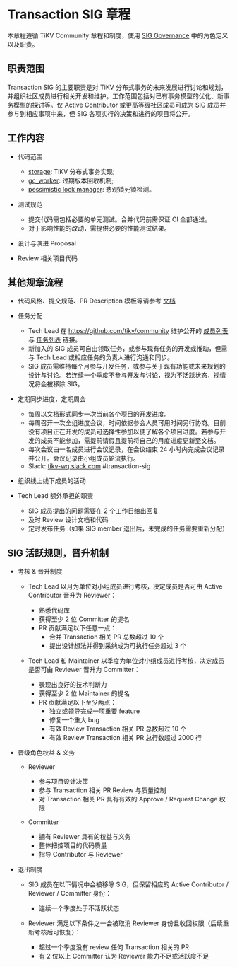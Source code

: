 # Transaction SIG 章程

本章程遵循 TiKV Community 章程和制度，使用 [SIG Governance](/GOVERNANCE-zh_CN.md) 中的角色定义以及职责。

## 职责范围

Transaction SIG 的主要职责是对 TiKV 分布式事务的未来发展进行讨论和规划，并组织社区成员进行相关开发和维护。工作范围包括对已有事务模型的优化、新事务模型的探讨等。仅 Active Contributor 或更高等级社区成员可成为 SIG 成员并参与到相应事项中来，但 SIG 各项实行的决策和进行的项目将公开。

## 工作内容

- 代码范围
  - [storage](https://github.com/tikv/tikv/tree/master/src/storage): TiKV 分布式事务实现;
  - [gc_worker](https://github.com/tikv/tikv/tree/master/src/server/gc_worker): 过期版本回收机制;
  - [pessimistic lock manager](https://github.com/tikv/tikv/tree/master/src/server/lock_manager): 悲观锁死锁检测。

- 测试规范
  - 提交代码需包括必要的单元测试。合并代码前需保证 CI 全部通过。
  - 对于影响性能的改动，需提供必要的性能测试结果。

- 设计与演进 Proposal
- Review 相关项目代码

## 其他规章流程

- 代码风格、提交规范、PR Description 模板等请参考 [文档](https://github.com/tikv/tikv/blob/master/CONTRIBUTING.md)
- 任务分配
  - Tech Lead 在 <https://github.com/tikv/community> 维护公开的 [成员列表](https://tikv.github.io/members/build/index.html?name=transaction) 与 [任务列表](https://github.com/tikv/tikv/projects/28) 链接。
  - 新加入的 SIG 成员可自由领取任务，或参与现有任务的开发或推动，但需与 Tech Lead 或相应任务的负责人进行沟通和同步。
  - SIG 成员需维持每个月参与开发任务，或参与关于现有功能或未来规划的设计与讨论。若连续一个季度不参与开发与讨论，视为不活跃状态，视情况将会被移除 SIG。

- 定期同步进度，定期周会
  - 每周以文档形式同步一次当前各个项目的开发进度。
  - 每周召开一次全组进度会议，时间依据参会人员可用时间另行协商。目前没有项目正在开发的成员可选择性参加以便了解各个项目进度。若参与开发的成员不能参加，需提前请假且提前将自己的月度进度更新至文档。
  - 每次会议由一名成员进行会议记录，在会议结束 24 小时内完成会议记录并公开。会议记录由小组成员轮流执行。
  - Slack: [tikv-wg.slack.com](https://join.slack.com/t/tikv-wg/shared_invite/enQtNTUyODE4ODU2MzI0LWVlMWMzMDkyNWE5ZjY1ODAzMWUwZGVhNGNhYTc3MzJhYWE0Y2FjYjliYzY1OWJlYTc4OWVjZWM1NDkwN2QxNDE) #transaction-sig

- 组织线上线下成员的活动
- Tech Lead 额外承担的职责
  - SIG 成员提出的问题需要在 2 个工作日给出回复
  - 及时 Review 设计文档和代码
  - 定时发布任务（如果 SIG member 退出后，未完成的任务需要重新分配）

## SIG 活跃规则，晋升机制

- 考核 & 晋升制度
  - Tech Lead 以月为单位对小组成员进行考核，决定成员是否可由 Active Contributor 晋升为 Reviewer：
    - 熟悉代码库
    - 获得至少 2 位 Committer 的提名
    - PR 贡献满足以下任意一点：
      - 合并 Transaction 相关 PR 总数超过 10 个
      - 提出设计想法并得到采纳成为可执行任务超过 3 个

  - Tech Lead 和 Maintainer 以季度为单位对小组成员进行考核，决定成员是否可由 Reviewer 晋升为 Committer：
    - 表现出良好的技术判断力
    - 获得至少 2 位 Maintainer 的提名
    - PR 贡献满足以下至少两点：
      - 独立或领导完成一项重要 feature
      - 修复一个重大 bug
      - 有效 Review Transaction 相关 PR 总数超过 10 个
      - 有效 Review Transaction 相关 PR 总行数超过 2000 行

- 晋级角色权益 & 义务
  - Reviewer
    - 参与项目设计决策
    - 参与 Transaction 相关 PR Review 与质量控制
    - 对 Transaction 相关 PR 具有有效的 Approve / Request Change 权限

  - Committer
    - 拥有 Reviewer 具有的权益与义务
    - 整体把控项目的代码质量
    - 指导 Contributor 与 Reviewer

- 退出制度
  - SIG 成员在以下情况中会被移除 SIG，但保留相应的 Active Contributor / Reviewer / Committer 身份：
    - 连续一个季度处于不活跃状态

  - Reviewer 满足以下条件之一会被取消 Reviewer 身份且收回权限（后续重新考核后可恢复）：
    - 超过一个季度没有 review 任何 Transaction 相关的 PR
    - 有 2 位以上 Committer 认为 Reviewer 能力不足或活跃度不足
